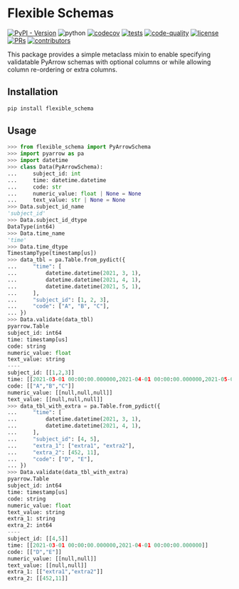 # Flexible Schemas

[![PyPI - Version](https://img.shields.io/pypi/v/flexible_schema)](https://pypi.org/project/flexible_schema/)
![python](https://img.shields.io/badge/-Python_3.10-blue?logo=python&logoColor=white)
[![codecov](https://codecov.io/gh/Medical-Event-Data-Standard/flexible_schema/graph/badge.svg?token=89SKXPKVRA)](https://codecov.io/gh/Medical-Event-Data-Standard/flexible_schema)
[![tests](https://github.com/Medical-Event-Data-Standard/flexible_schema/actions/workflows/tests.yaml/badge.svg)](https://github.com/Medical-Event-Data-Standard/flexible_schema/actions/workflows/tests.yml)
[![code-quality](https://github.com/Medical-Event-Data-Standard/flexible_schema/actions/workflows/code-quality-main.yaml/badge.svg)](https://github.com/Medical-Event-Data-Standard/flexible_schema/actions/workflows/code-quality-main.yaml)
[![license](https://img.shields.io/badge/License-MIT-green.svg?labelColor=gray)](https://github.com/Medical-Event-Data-Standard/flexible_schema#license)
[![PRs](https://img.shields.io/badge/PRs-welcome-brightgreen.svg)](https://github.com/Medical-Event-Data-Standard/flexible_schema/pulls)
[![contributors](https://img.shields.io/github/contributors/Medical-Event-Data-Standard/flexible_schema.svg)](https://github.com/Medical-Event-Data-Standard/flexible_schema/graphs/contributors)

This package provides a simple metaclass mixin to enable specifying validatable PyArrow schemas with optional
columns or while allowing column re-ordering or extra columns.

## Installation

```bash
pip install flexible_schema
```

## Usage

```python
>>> from flexible_schema import PyArrowSchema
>>> import pyarrow as pa
>>> import datetime
>>> class Data(PyArrowSchema):
...     subject_id: int
...     time: datetime.datetime
...     code: str
...     numeric_value: float | None = None
...     text_value: str | None = None
>>> Data.subject_id_name
'subject_id'
>>> Data.subject_id_dtype
DataType(int64)
>>> Data.time_name
'time'
>>> Data.time_dtype
TimestampType(timestamp[us])
>>> data_tbl = pa.Table.from_pydict({
...     "time": [
...         datetime.datetime(2021, 3, 1),
...         datetime.datetime(2021, 4, 1),
...         datetime.datetime(2021, 5, 1),
...     ],
...     "subject_id": [1, 2, 3],
...     "code": ["A", "B", "C"],
... })
>>> Data.validate(data_tbl)
pyarrow.Table
subject_id: int64
time: timestamp[us]
code: string
numeric_value: float
text_value: string
----
subject_id: [[1,2,3]]
time: [[2021-03-01 00:00:00.000000,2021-04-01 00:00:00.000000,2021-05-01 00:00:00.000000]]
code: [["A","B","C"]]
numeric_value: [[null,null,null]]
text_value: [[null,null,null]]
>>> data_tbl_with_extra = pa.Table.from_pydict({
...     "time": [
...         datetime.datetime(2021, 3, 1),
...         datetime.datetime(2021, 4, 1),
...     ],
...     "subject_id": [4, 5],
...     "extra_1": ["extra1", "extra2"],
...     "extra_2": [452, 11],
...     "code": ["D", "E"],
... })
>>> Data.validate(data_tbl_with_extra)
pyarrow.Table
subject_id: int64
time: timestamp[us]
code: string
numeric_value: float
text_value: string
extra_1: string
extra_2: int64
----
subject_id: [[4,5]]
time: [[2021-03-01 00:00:00.000000,2021-04-01 00:00:00.000000]]
code: [["D","E"]]
numeric_value: [[null,null]]
text_value: [[null,null]]
extra_1: [["extra1","extra2"]]
extra_2: [[452,11]]

```
